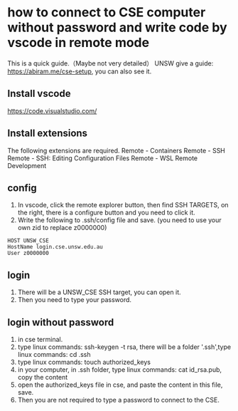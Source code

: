 # how to connect to CSE computer without password and write code by vscode in remote mode 
This is a quick guide.（Maybe not very detailed）
UNSW give a guide: https://abiram.me/cse-setup, you can also see it.
## Install vscode
https://code.visualstudio.com/

## Install extensions
The following extensions are required.
Remote - Containers
Remote - SSH
Remote - SSH: Editing Configuration Files
Remote - WSL
Remote Development

## config
1. In vscode, click the remote explorer button, then find SSH TARGETS, on the right, there is a configure button and you need to click it.
2. Write the following to .ssh/config file and save. (you need to use your own zid to replace z0000000)
```
HOST UNSW_CSE
HostName login.cse.unsw.edu.au
User z0000000
```

## login
1. There will be a UNSW_CSE SSH target, you can open it.
2. Then you need to type your password.

## login without password
1. in cse terminal. 
2. type linux commands: ssh-keygen -t rsa, there will be a folder '.ssh',type linux commands: cd .ssh
4. type linux commands: touch authorized_keys
5. in your computer, in .ssh folder, type linux commands: cat id_rsa.pub, copy the content
6. open the authorized_keys file in cse, and paste the content in this file, save.
7. Then you are not required to type a password to connect to the CSE.